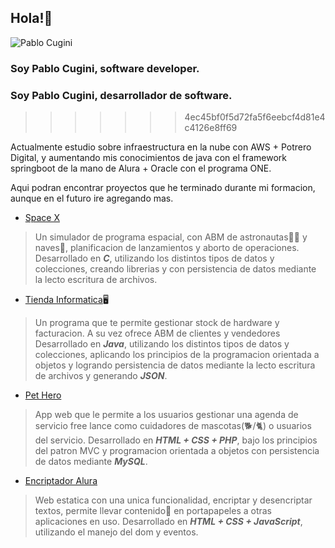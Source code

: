 ## Hola!👋

![Pablo Cugini](/pablocuyo/assets/perfil-removebg-preview.png)

### Soy Pablo Cugini, software developer.

### Soy Pablo Cugini, desarrollador de software.
>>>>>>> 4ec45bf0f5d72fa5f6eebcf4d81e4c4126e8ff69

Actualmente estudio sobre infraestructura en la nube con AWS + Potrero Digital, y aumentando mis conocimientos de java con el framework springboot de la mano de Alura + Oracle con el programa ONE.

Aqui podran encontrar proyectos que he terminado durante mi formacion, aunque en el futuro ire agregando mas.

* [Space X][1]
> Un simulador de programa espacial, con ABM de astronautas🧑‍🚀 y naves🚀, planificacion de lanzamientos y aborto de operaciones. 
> Desarrollado en ***C***, utilizando los distintos tipos de datos y colecciones, creando librerias y con persistencia de datos mediante la lecto escritura de archivos.

* [Tienda Informatica][2]🖥️
> Un programa que te permite gestionar stock de hardware y facturacion. A su vez ofrece ABM de clientes y vendedores
> Desarrollado en ***Java***, utilizando los distintos tipos de datos y colecciones, aplicando los principios de la programacion orientada a objetos y logrando persistencia de datos mediante la lecto escritura de archivos y generando ***JSON***.

* [Pet Hero][3]
> App web que le permite a los usuarios gestionar una agenda de servicio free lance como cuidadores de mascotas(🐕/🐈) o usuarios del servicio. 
> Desarrollado en ***HTML + CSS + PHP***, bajo los principios del patron MVC y programacion orientada a objetos con persistencia de datos mediante ***MySQL***.

* [Encriptador Alura][4]
> Web estatica con una unica funcionalidad, encriptar y desencriptar textos, permite llevar contenido📝 en portapapeles a otras aplicaciones en uso. 
> Desarrollado en ***HTML + CSS + JavaScript***, utilizando el manejo del dom y eventos.

[1]: https://github.com/pablocuyo/TP-Space-X
[2]: https://github.com/pablocuyo/Tienda-Informatica
[3]: https://github.com/pablocuyo/Pet-Hero
[4]: https://github.com/pablocuyo/Encriptador-Alura

